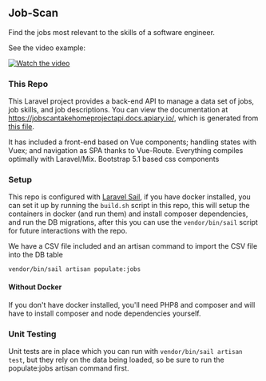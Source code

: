 ## Job-Scan

Find the jobs most relevant to the skills of a software engineer.

See the video example:

[![Watch the video](https://i9.ytimg.com/vi/B7QXknPtWi0/mq1.jpg?sqp=CMC8hJEG&rs=AOn4CLDkP9X7ym7_Y-SCecIwZ-D3zX8KMA)](https://youtu.be/B7QXknPtWi0)


### This Repo

This Laravel project provides a back-end API to manage a data set of jobs, job skills, and job descriptions. You can view the documentation at https://jobscantakehomeprojectapi.docs.apiary.io/, which is generated from [this file](openapi.yaml).

It has included a front-end based on Vue components; handling states with Vuex; and navigation as SPA thanks to Vue-Route.
Everything compiles optimally with Laravel/Mix.
Bootstrap 5.1 based css components

### Setup

This repo is configured with [Laravel Sail](https://laravel.com/docs/8.x/sail), if you have docker installed, you can set it up by running the `build.sh` script in this repo, this will setup the containers in docker (and run them) and install composer dependencies, and run the DB migrations, after this you can use the `vendor/bin/sail` script for future interactions with the repo.

We have a CSV file included and an artisan command to import the CSV file into the DB table

`vendor/bin/sail artisan populate:jobs`

#### Without Docker

If you don't have docker installed, you'll need PHP8 and composer and will have to install composer and node dependencies yourself.

### Unit Testing

Unit tests are in place which you can run with `vendor/bin/sail artisan test`, but they rely on the data being loaded, so be sure to run the populate:jobs artisan command first.

